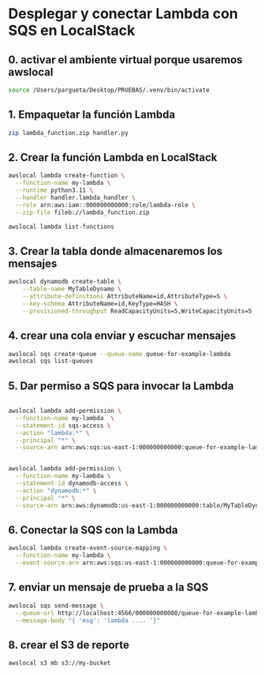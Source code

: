 # Desplegar y conectar Lambda con SQS en LocalStack

## 0. activar el ambiente virtual porque usaremos awslocal

```bash
source /Users/pargueta/Desktop/PRUEBAS/.venv/bin/activate
```

## 1. Empaquetar la función Lambda

```bash
zip lambda_function.zip handler.py
```

## 2. Crear la función Lambda en LocalStack

```bash
awslocal lambda create-function \
  --function-name my-lambda \
  --runtime python3.11 \
  --handler handler.lambda_handler \
  --role arn:aws:iam::000000000000:role/lambda-role \
  --zip-file fileb://lambda_function.zip

awslocal lambda list-functions
```

## 3. Crear la tabla donde almacenaremos los mensajes

```bash
awslocal dynamodb create-table \
    --table-name MyTableDynamo \
    --attribute-definitions AttributeName=id,AttributeType=S \
    --key-schema AttributeName=id,KeyType=HASH \
    --provisioned-throughput ReadCapacityUnits=5,WriteCapacityUnits=5
```

## 4. crear una cola enviar y escuchar mensajes

```bash
awslocal sqs create-queue --queue-name queue-for-example-lambda
awslocal sqs list-queues

```

## 5. Dar permiso a SQS para invocar la Lambda

```bash

awslocal lambda add-permission \
  --function-name my-lambda  \
  --statement-id sqs-access \
  --action "lambda:*" \
  --principal "*" \
  --source-arn arn:aws:sqs:us-east-1:000000000000:queue-for-example-lambda


awslocal lambda add-permission \
  --function-name my-lambda \
  --statement-id dynamodb-access \
  --action "dynamodb:*" \
  --principal "*" \
  --source-arn arn:aws:dynamodb:us-east-1:000000000000:table/MyTableDynamo
```

## 6. Conectar la SQS con la Lambda

```bash
awslocal lambda create-event-source-mapping \
  --function-name my-lambda \
  --event-source-arn arn:aws:sqs:us-east-1:000000000000:queue-for-example-lambda
```

## 7. enviar un mensaje de prueba a la SQS

```bash
awslocal sqs send-message \
  --queue-url http://localhost:4566/000000000000/queue-for-example-lambda \
  --message-body "{ 'msg': 'lambda .... '}"
```


## 8. crear el S3 de reporte

```bash
awslocal s3 mb s3://my-bucket
```
